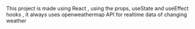 This project is made using React , using the props, useState and useEffect hooks , it always uses openweathermap API for realtime data of changing weather 
